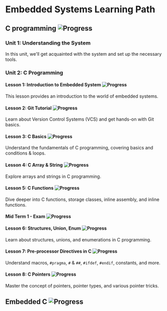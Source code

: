 # Embedded Systems Learning Path

## C programming ![Progress](https://progress-bar.dev/25/?title=in+progess)

### Unit 1: Understanding the System

In this unit, we'll get acquainted with the system and set up the necessary tools.

### Unit 2: C Programming

#### Lesson 1: Introduction to Embedded System ![Progress](https://progress-bar.dev/20/?title=completed)

This lesson provides an introduction to the world of embedded systems.

#### Lesson 2: Git Tutorial ![Progress](https://progress-bar.dev/40/?title=in+progress)

Learn about Version Control Systems (VCS) and get hands-on with Git basics.

#### Lesson 3: C Basics ![Progress](https://progress-bar.dev/60/?title=upcoming)

Understand the fundamentals of C programming, covering basics and conditions & loops.

#### Lesson 4: C Array & String ![Progress](https://progress-bar.dev/0/?title=not+started)

Explore arrays and strings in C programming.

#### Lesson 5: C Functions ![Progress](https://progress-bar.dev/0/?title=not+started)

Dive deeper into C functions, storage classes, inline assembly, and inline functions.

#### Mid Term 1 - Exam ![Progress](https://progress-bar.dev/0/?title=not+started)

#### Lesson 6: Structures, Union, Enum ![Progress](https://progress-bar.dev/0/?title=not+started)

Learn about structures, unions, and enumerations in C programming.

#### Lesson 7: Pre-processor Directives in C ![Progress](https://progress-bar.dev/0/?title=not+started)

Understand macros, `#pragma`, `#` & `##`, `#ifdef`, `#endif`, constants, and more.

#### Lesson 8: C Pointers ![Progress](https://progress-bar.dev/0/?title=not+started)

Master the concept of pointers, pointer types, and various pointer tricks.

## Embedded C ![Progress](https://progress-bar.dev/0/?title=not+started)
